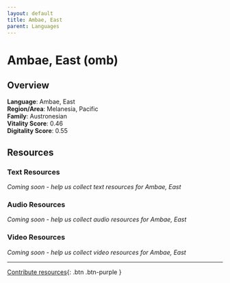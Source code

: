 ```yaml
---
layout: default
title: Ambae, East
parent: Languages
---
```


# Ambae, East (omb)

## Overview

**Language**: Ambae, East  
**Region/Area**: Melanesia, Pacific  
**Family**: Austronesian  
**Vitality Score**: 0.46  
**Digitality Score**: 0.55  

## Resources

### Text Resources
*Coming soon - help us collect text resources for Ambae, East*

### Audio Resources
*Coming soon - help us collect audio resources for Ambae, East*

### Video Resources
*Coming soon - help us collect video resources for Ambae, East*

---

[Contribute resources](https://fairtrain.github.io/){: .btn .btn-purple }
